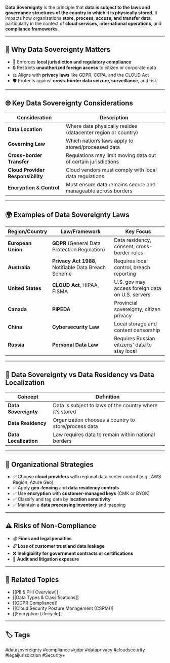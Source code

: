 **Data Sovereignty** is the principle that **data is subject to the laws and governance structures of the country in which it is physically stored**. It impacts how organizations **store, process, access, and transfer data**, particularly in the context of **cloud services, international operations**, and **compliance frameworks**.

---

## 🎯 Why Data Sovereignty Matters

- 📜 Enforces **local jurisdiction and regulatory compliance**
- 🔒 Restricts **unauthorized foreign access** to citizen or corporate data
- ⚖️ Aligns with **privacy laws** like GDPR, CCPA, and the CLOUD Act
- 🛡 Protects against **cross-border data seizure, surveillance**, and risk

---

## 🌐 Key Data Sovereignty Considerations

| Consideration         | Description                                                                 |
|------------------------|-----------------------------------------------------------------------------|
| **Data Location**       | Where data physically resides (datacenter region or country)              |
| **Governing Law**       | Which nation’s laws apply to stored/processed data                        |
| **Cross-border Transfer**| Regulations may limit moving data out of certain jurisdictions           |
| **Cloud Provider Responsibility** | Cloud vendors must comply with local data regulations            |
| **Encryption & Control** | Must ensure data remains secure and manageable across borders            |

---

## 🌍 Examples of Data Sovereignty Laws

| Region/Country      | Law/Framework                             | Key Focus                                  |
|---------------------|--------------------------------------------|--------------------------------------------|
| **European Union**  | **GDPR** (General Data Protection Regulation) | Data residency, consent, cross-border rules|
| **Australia**       | **Privacy Act 1988**, Notifiable Data Breach Scheme | Requires local control, breach reporting   |
| **United States**   | **CLOUD Act**, HIPAA, FISMA                | U.S. gov may access foreign data on U.S. servers|
| **Canada**          | **PIPEDA**                                 | Provincial sovereignty, citizen privacy    |
| **China**           | **Cybersecurity Law**                      | Local storage and content censorship       |
| **Russia**          | **Personal Data Law**                      | Requires Russian citizens' data to stay local|

---

## 🧱 Data Sovereignty vs Data Residency vs Data Localization

| Concept             | Definition                                                      |
|---------------------|-----------------------------------------------------------------|
| **Data Sovereignty** | Data is subject to laws of the country where it’s stored       |
| **Data Residency**   | Organization chooses a country to store/process data           |
| **Data Localization**| Law requires data to remain within national borders            |

---

## 🧰 Organizational Strategies

- ✅ Choose **cloud providers** with regional data center control (e.g., AWS Region, Azure Geo)
- ✅ Apply **geo-fencing** and **data residency controls**
- ✅ Use **encryption** with **customer-managed keys** (CMK or BYOK)
- ✅ Classify and tag data by **location sensitivity**
- ✅ Maintain a **data processing inventory** and mapping

---

## ⚠️ Risks of Non-Compliance

- 💰 **Fines and legal penalties**
- 🔓 **Loss of customer trust and data leakage**
- ❌ **Ineligibility for government contracts or certifications**
- 🧾 **Audit and litigation exposure**

---

## 📎 Related Topics

- [[PII & PHI Overview]]
- [[Data Types & Classifications]]
- [[GDPR Compliance]]
- [[Cloud Security Posture Management (CSPM)]]
- [[Encryption Lifecycle]]

---

## 🏷 Tags

#datasovereignty #compliance #gdpr #dataprivacy #cloudsecurity #legaljurisdiction #Security+
